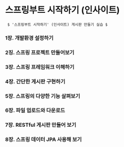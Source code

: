# 스프링부트 시작하기 (인사이트)

~~~
 $ '스프링부트 시작하기' (인사이트) 게시판 만들기 실습 $
~~~

### 1장. 개발환경 설정하기
### 2징. 스프링 프로젝트 만들어보기
### 3장. 스프링 프레임워크 이해하기
### 4장. 간단한 게시판 구현하기
### 5장. 스프링의 다양한 기능 살펴보기
### 6장. 파일 업로드와 다운로드
### 7장. RESTful 게시판 만들어 보기
### 8장. 스프링 데이터 JPA 사용해 보기
